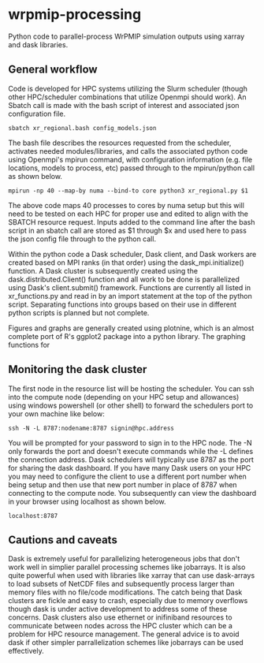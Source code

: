 # wrpmip-processing

Python code to parallel-process WrPMIP simulation outputs using xarray and dask libraries.

## General workflow

Code is developed for HPC systems utilizing the Slurm scheduler (though other HPC/scheduler combinations that utilize Openmpi should work). An Sbatch call is made with the bash script of interest and associated json configuration file.  

```
sbatch xr_regional.bash config_models.json
```

The bash file describes the resources requested from the scheduler, activates needed modules/libraries, and calls the associated python code using Openmpi's mpirun command, with configuration information (e.g. file locations, models to process, etc) passed through to the mpirun/python call as shown below.

```
mpirun -np 40 --map-by numa --bind-to core python3 xr_regional.py $1
```

The above code maps 40 processes to cores by numa setup but this will need to be tested on each HPC for proper use and edited to align with the SBATCH resource request. Inputs added to the command line after the bash script in an sbatch call are stored as $1 through $x and used here to pass the json config file through to the python call.

Within the python code a Dask scheduler, Dask client, and Dask workers are created based on MPI ranks (in that order) using the dask_mpi.initialize() function. A Dask cluster is subsequently created using the dask.distributed.Client() function and all work to be done is parallelized using Dask's client.submit() framework. Functions are currently all listed in xr_functions.py and read in by an import statement at the top of the python script. Separating functions into groups based on their use in different python scripts is planned but not complete.  

Figures and graphs are generally created using plotnine, which is an almost complete port of R's ggplot2 package into a python library. The graphing functions for

## Monitoring the dask cluster

The first node in the resource list will be hosting the scheduler. You can ssh into the compute node (depending on your HPC setup and allowances) using windows powershell (or other shell) to forward the schedulers port to your own machine like below:

```
ssh -N -L 8787:nodename:8787 signin@hpc.address
```

You will be prompted for your password to sign in to the HPC node. The -N only forwards the port and doesn't execute commands while the -L defines the connection address. Dask schedulers will typically use 8787 as the port for sharing the dask dashboard. If you have many Dask users on your HPC you may need to configure the client to use a different port number when being setup and then use that new port number in place of 8787 when connecting to the compute node. You subsequently can view the dashboard in your browser using localhost as shown below.

```
localhost:8787
```

## Cautions and caveats

Dask is extremely useful for parallelizing heterogeneous jobs that don't work well in simplier parallel processing schemes like jobarrays. It is also quite powerful when used with libraries like xarray that can use dask-arrays to load subsets of NetCDF files and subsequently process larger than memory files with no file/code modifications. The catch being that Dask clusters are fickle and easy to crash, especially due to memory overflows though dask is under active development to address some of these concerns. Dask clusters also use ethernet or inifiniband resources to communicate between nodes across the HPC cluster which can be a problem for HPC resource management. The general advice is to avoid dask if other simpler parrallelization schemes like jobarrays can be used effectively.
